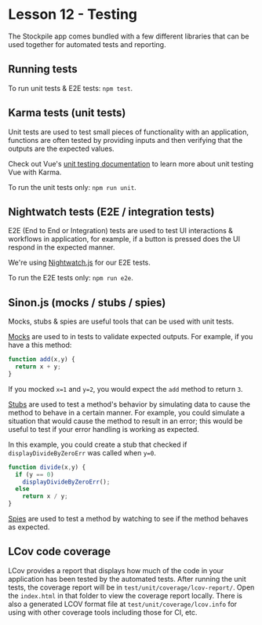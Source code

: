 # Lesson 12 - Testing

The Stockpile app comes bundled with a few different libraries that can be used together for automated tests and reporting.

## Running tests

To run unit tests & E2E tests: `npm test`.

## Karma tests (unit tests)

Unit tests are used to test small pieces of functionality with an application, functions are often tested by providing inputs and then verifying that the outputs are the expected values.

Check out Vue's [unit testing documentation](https://vuejs.org/v2/guide/unit-testing.html) to learn more about unit testing Vue with Karma.

To run the unit tests only: `npm run unit`.

## Nightwatch tests (E2E / integration tests)

E2E (End to End or Integration) tests are used to test UI interactions & workflows in application, for example, if a button is pressed does the UI respond in the expected manner.

We're using [Nightwatch.js](http://nightwatchjs.org/) for our E2E tests.

To run the E2E tests only: `npm run e2e`.

## Sinon.js (mocks / stubs / spies)

Mocks, stubs & spies are useful tools that can be used with unit tests.

[Mocks](http://sinonjs.org/releases/v4.1.1/mocks/) are used to in tests to validate expected outputs. For example, if you have a this method:

```javascript
function add(x,y) {
  return x + y;
}
```

If you mocked `x=1` and `y=2`, you would expect the `add` method to return `3`.

[Stubs](http://sinonjs.org/releases/v4.1.1/stubs/) are used to test a method's behavior by simulating data to cause the method to behave in a certain manner. For example, you could simulate a situation that would cause the method to result in an error; this would be useful to test if your error handling is working as expected.

In this example, you could create a stub that checked if `displayDivideByZeroErr` was called when `y=0`.

```javascript
function divide(x,y) {
  if (y == 0)
    displayDivideByZeroErr();
  else
    return x / y;
}
```

[Spies](http://sinonjs.org/releases/v4.1.1/spies/) are used to test a method by watching to see if the method behaves as expected.

## LCov code coverage

LCov provides a report that displays how much of the code in your application has been tested by the automated tests. After running the unit tests, the coverage report will be in `test/unit/coverage/lcov-report/`. Open the `index.html` in that folder to view the coverage report locally. There is also a generated LCOV format file at `test/unit/coverage/lcov.info` for using with other coverage tools including those for CI, etc.
